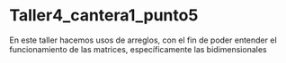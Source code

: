 # Taller4_cantera1_punto5
En este taller hacemos usos de arreglos, con el fin de poder entender el funcionamiento de las matrices, específicamente las bidimensionales
